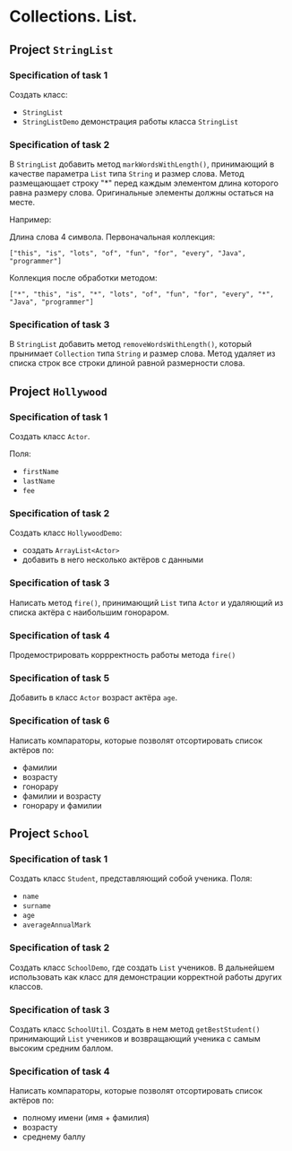 # Collections. List.


## Project `StringList`
### Specification of task 1
Создать класс:
- `StringList`
- `StringListDemo` демонстрация работы класса `StringList` 


### Specification of task 2
В `StringList` добавить метод `markWordsWithLength()`, принимающий в качестве параметра `List` типа `String` и размер слова.
Метод размещающает строку "*" перед каждым элементом длина которого равна размеру слова. Оригинальные элементы должны остаться на месте.

Например:

Длина слова 4 символа. Первоначальная коллекция:
```
["this", "is", "lots", "of", "fun", "for", "every", "Java", "programmer"]
```

Коллекция после обработки методом:
```
["*", "this", "is", "*", "lots", "of", "fun", "for", "every", "*", "Java", "programmer"]
```


### Specification of task 3
В `StringList` добавить метод  `removeWordsWithLength()`, который прынимает `Collection` типа `String` и размер слова.
Метод удаляет из списка строк все строки длиной равной размерности слова.


## Project `Hollywood`
### Specification of task 1
Создать класс `Actor`.

Поля:
- `firstName`
- `lastName`
- `fee`


### Specification of task 2
Создать класс `HollywoodDemo`:
- создать `ArrayList<Actor>`
- добавить в него несколько актёров с данными


### Specification of task 3
Написать метод `fire()`, принимающий `List` типа `Actor` и удаляющий из списка актёра с наибольшим гонораром.


### Specification of task 4
Продемострировать коррректность работы метода `fire()`


### Specification of task 5
Добавить в класс `Actor` возраст актёра `age`.


### Specification of task 6
Написать компараторы, которые позволят отсортировать список актёров по:
- фамилии
- возрасту
- гонорару
- фамилии и возрасту
- гонорару и фамилии


## Project `School`
### Specification of task 1
Создать класс `Student`, представляющий собой ученика.
Поля:
- `name`
- `surname`
- `age`
- `averageAnnualMark`


### Specification of task 2
Создать класс `SchoolDemo`, где создать `List` учеников.
В дальнейшем использовать как класс для демонстрации корректной работы других классов. 


### Specification of task 3
Создать класс `SchoolUtil`.
Создать в нем метод `getBestStudent()` принимающий `List` учеников и возвращающий ученика с самым высоким средним баллом.


### Specification of task 4
Написать компараторы, которые позволят отсортировать список актёров по:
- полному имени (имя + фамилия)
- возрасту
- среднему баллу
